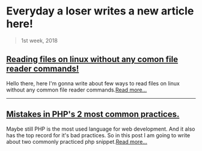 # Everyday a loser writes a new article here!

> 1st week, 2018

## [Reading files on linux without any comon file reader commands!](/posts/Reading-files-on-linux-without-any-common-file-reader-commands)

Hello there, here I'm gonna write about few ways to read files on linux without any common file reader commands.[Read more...](/posts/Reading-files-on-linux-without-any-common-file-reader-commands)

--- 

## [Mistakes in PHP's 2 most common practices.](/posts/Mistakes-in-PHP-common-practices)

Maybe still PHP is the most used language for web development. And it also has the top record for it's bad practices. So in this post I am going to write about two commonly practiced php snippet.[Read more...](/posts/Mistakes-in-PHP-common-practices)


